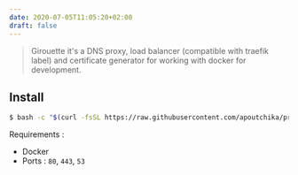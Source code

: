 ```yaml
---
date: 2020-07-05T11:05:20+02:00
draft: false
---
```


> Girouette it's a DNS proxy, load balancer (compatible with traefik label) and certificate generator for working with docker for development.

## Install

```sh
$ bash -c "$(curl -fsSL https://raw.githubusercontent.com/apoutchika/proxy/master/girouette.sh)"
```

Requirements :

- Docker
- Ports : `80`, `443`, `53`
